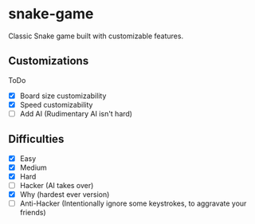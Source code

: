 # snake-game
Classic Snake game built with customizable features.


## Customizations

ToDo
- [x] Board size customizability
- [x] Speed customizability
- [ ] Add AI (Rudimentary AI isn't hard)

## Difficulties

- [x] Easy
- [x] Medium
- [x] Hard
- [ ] Hacker (AI takes over)
- [x] Why (hardest ever version)
- [ ] Anti-Hacker (Intentionally ignore some keystrokes, to aggravate your friends)
